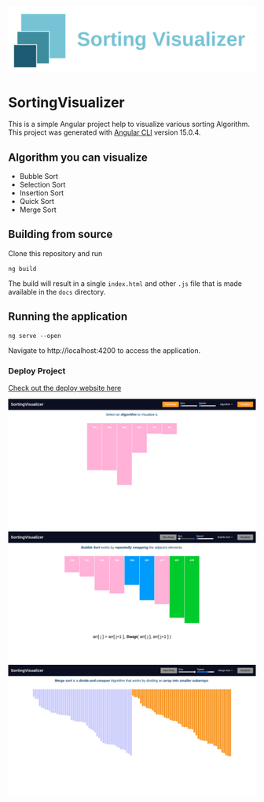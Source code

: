 
 <img src="images/icon.png"> 

# SortingVisualizer

This is a simple Angular project help to visualize various sorting Algorithm.
This project was generated with [Angular CLI](https://github.com/angular/angular-cli) version 15.0.4.


## Algorithm you can visualize

- Bubble Sort 
- Selection Sort
- Insertion Sort
- Quick Sort
- Merge Sort

## Building from source

Clone this repository and run

```
ng build
```

The build will result in a single `index.html` and other `.js`  file that is made available in the `docs` directory.


## Running the application

```
ng serve --open
```

Navigate to http://localhost:4200 to access the application.

### Deploy Project <br/>

[Check out the deploy website here](https://manishdait.github.io/Sorting-Visualizer/)

<img src="images/img1.png"> <br/>
<img src="images/img2.png"> <br/>
<img src="images/img3.png"> <br/>
